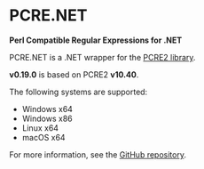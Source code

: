 
# PCRE.NET

**Perl Compatible Regular Expressions for .NET**

PCRE.NET is a .NET wrapper for the [PCRE2 library](https://github.com/PCRE2Project/pcre2).

**v0.19.0** is based on PCRE2 **v10.40**.

The following systems are supported:

- Windows x64
- Windows x86
- Linux x64
- macOS x64

For more information, see the [GitHub repository](https://github.com/ltrzesniewski/pcre-net).
